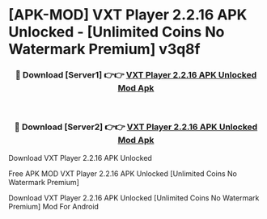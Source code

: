 # [APK-MOD] VXT Player 2.2.16 APK Unlocked - [Unlimited Coins No Watermark Premium] v3q8f



<div align="center">
<h3>🔴 Download [Server1] 👉👉 <a href="https://momento.my/?title=VXT_Player_2.2.16_APK_Unlocked">VXT Player 2.2.16 APK Unlocked Mod Apk</a></h3><br>

<h3>🔴 Download [Server2] 👉👉 <a href="https://momento.my/?title=VXT_Player_2.2.16_APK_Unlocked">VXT Player 2.2.16 APK Unlocked Mod Apk</a></h3>
</div>



Download VXT Player 2.2.16 APK Unlocked 

Free APK MOD VXT Player 2.2.16 APK Unlocked [Unlimited Coins No Watermark Premium]

Download VXT Player 2.2.16 APK Unlocked [Unlimited Coins No Watermark Premium] Mod For Android
